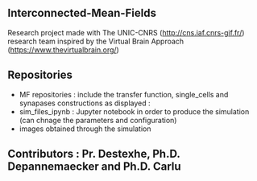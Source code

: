 ## Interconnected-Mean-Fields

Research project made with The UNIC-CNRS (http://cns.iaf.cnrs-gif.fr/) research team inspired by the Virtual Brain Approach (https://www.thevirtualbrain.org/)

## Repositories
* MF repositories : include the transfer function, single_cells and synapases constructions as displayed : 
* sim_files_ipynb : Jupyter notebook in order to produce the simulation (can chnage the parameters and configuration)
* images obtained through the simulation


## Contributors : Pr. Destexhe, Ph.D. Depannemaecker and Ph.D. Carlu
